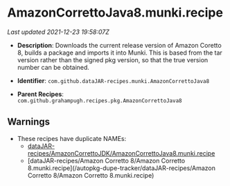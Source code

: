 # AmazonCorrettoJava8.munki.recipe

_Last updated 2021-12-23 19:58:07Z_

- **Description**: Downloads the current release version of Amazon Coretto 8, builds a package and imports it into Munki. This is based from the tar version rather than the signed pkg version, so that the true version number can be obtained.

- **Identifier**: `com.github.dataJAR-recipes.munki.AmazonCorrettoJava8`

- **Parent Recipes**: `com.github.grahampugh.recipes.pkg.AmazonCorrettoJava8`

## Warnings

- These recipes have duplicate NAMEs:
    - [dataJAR-recipes/AmazonCorrettoJDK/AmazonCorrettoJava8.munki.recipe](/autopkg-dupe-tracker/dataJAR-recipes/AmazonCorrettoJDK/AmazonCorrettoJava8.munki.recipe)
    - [dataJAR-recipes/Amazon Corretto 8/Amazon Corretto 8.munki.recipe](/autopkg-dupe-tracker/dataJAR-recipes/Amazon Corretto 8/Amazon Corretto 8.munki.recipe)